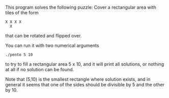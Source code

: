 This program solves the following puzzle: Cover a rectangular area with tiles of the form 

	X X X X
	  X

that can be rotated and flipped over.

You can run it with two numerical arguments

	./pento 5 10

to try to fill a rectangular area 5 x 10, and it will print all solutions, or nothing at all if no solution can be found.

Note that (5,10) is the smallest rectangle where solution exists,
and in general it seems that one of the sides should be divisible by 5 and the other by 10.